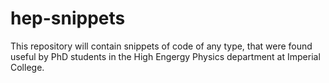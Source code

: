 hep-snippets
============

This repository will contain snippets of code of any type, that were found useful by PhD students in the High Engergy Physics department at Imperial College.